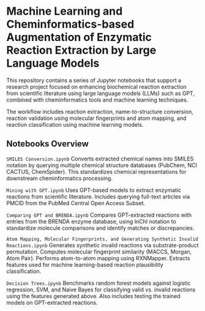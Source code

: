 # Machine Learning and Cheminformatics-based Augmentation of Enzymatic Reaction Extraction by Large Language Models
This repository contains a series of Jupyter notebooks that support a research project focused on enhancing biochemical reaction extraction from scientific literature using large language models (LLMs) such as GPT, combined with cheminformatics tools and machine learning techniques.

The workflow includes reaction extraction, name-to-structure conversion, reaction validation using molecular fingerprints and atom mapping, and reaction classification using machine learning models.

## Notebooks Overview
`SMILES Conversion.ipynb`
Converts extracted chemical names into SMILES notation by querying multiple chemical structure databases (PubChem, NCI CACTUS, ChemSpider). This standardizes chemical representations for downstream cheminformatics processing.

`Mining with GPT.ipynb`
Uses GPT-based models to extract enzymatic reactions from scientific literature. Includes querying full-text articles via PMCID from the PubMed Central Open Access Subset.

`Comparing GPT and BRENDA.ipynb`
Compares GPT-extracted reactions with entries from the BRENDA enzyme database, using InChI notation to standardize molecule comparisons and identify matches or discrepancies.

`Atom Mapping, Molecular Fingerprints, and Generating Synthetic Invalid Reactions.ipynb`
Generates synthetic invalid reactions via substrate-product permutation.
Computes molecular fingerprint similarity (MACCS, Morgan, Atom Pair).
Performs atom-to-atom mapping using RXNMapper.
Extracts features used for machine learning-based reaction plausibility classification.

`Decision Trees.ipynb`
Benchmarks random forest models against logistic regression, SVM, and Naive Bayes for classifying valid vs. invalid reactions using the features generated above. Also includes testing the trained models on GPT-extracted reactions.
